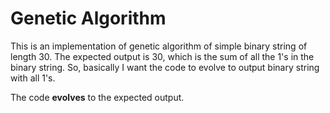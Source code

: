 # Genetic Algorithm

This is an implementation of genetic algorithm of simple binary string of length 30.
The expected output is 30, which is the sum of all the 1's in the binary string. So, basically I want the code to evolve to output binary string with all 1's.

The code **evolves** to the expected output.
